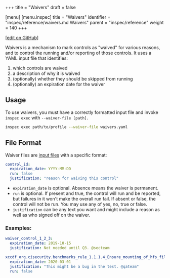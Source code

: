 +++
title = "Waivers"
draft = false

[menu]
  [menu.inspec]
    title = "Waivers"
    identifier = "inspec/reference/waivers.md Waivers"
    parent = "inspec/reference"
    weight = 140
+++

[\[edit on GitHub\]](https://github.com/inspec/inspec/blob/master/docs-chef-io/content/inspec/waivers.md)

Waivers is a mechanism to mark controls as "waived" for various reasons, and to
control the running and/or reporting of those controls. It uses a YAML input file
that identifies:

1. which controls are waived
1. a description of why it is waived
1. (optionally) whether they should be skipped from running
1. (optionally) an expiration date for the waiver

## Usage

To use waivers, you must have a correctly formatted input file and
invoke `inspec exec` with `--waiver-file [path]`.

```bash
inspec exec path/to/profile --waiver-file waivers.yaml
```

## File Format

Waiver files are [input files](/inspec/inputs/) with a specific format:

```yaml
control_id:
  expiration_date: YYYY-MM-DD
  run: false
  justification: "reason for waiving this control"
```

- `expiration_date` is optional. Absence means the waiver is permanent.
- `run` is optional. If present and true, the control will run and be
  reported, but failures in it won't make the overall run fail. If absent or false, the control will not be run. You may use any of yes, no, true or false.
- `justification` can be any text you want and might include a reason
  as well as who signed off on the waiver.

### Examples:

```yaml
waiver_control_1_2_3:
  expiration_date: 2019-10-15
  justification: Not needed until Q3. @secteam

xccdf_org.cisecurity.benchmarks_rule_1.1.1.4_Ensure_mounting_of_hfs_filesystems_is_disabled:
  expiration_date: 2020-03-01
  justification: "This might be a bug in the test. @qateam"
  run: false
```
